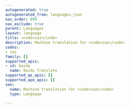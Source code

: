 ```yaml
---
autogenerated: true
autogenerated_from: languages.json
nav_order: 999
nav_exclude: true
parent: Languages
layout: language
title: <code>zaz</code>
description: Machine translation for <code>zaz</code>
codes:
- zaz
family: []
supported_apis:
- id: baidu
  name: Baidu Translate
supported_qe_apis: []
supported_ape_apis: []
seo:
  name: Machine translation for <code>zaz</code>
  type: Language

---
```


